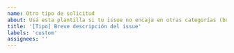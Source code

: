 ```yaml
---
name: Otro tipo de solicitud
about: Usá esta plantilla si tu issue no encaja en otras categorías (bug, feature, etc.)
title: '[Tipo] Breve descripción del issue'
labels: 'custom'
assignees: ''
---
```


